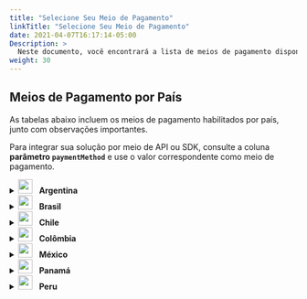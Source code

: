 ```yaml
---
title: "Selecione Seu Meio de Pagamento"
linkTitle: "Selecione Seu Meio de Pagamento"
date: 2021-04-07T16:17:14-05:00
Description: >
  Neste documento, você encontrará a lista de meios de pagamento disponíveis no PayU.
weight: 30
---
```


## Meios de Pagamento por País

As tabelas abaixo incluem os meios de pagamento habilitados por país, junto com observações importantes.

Para integrar sua solução por meio de API ou SDK, consulte a coluna **parâmetro `paymentMethod`** e use o valor correspondente como meio de pagamento.

<details id="argentina">

<summary><img src="/assets/Argentina.png" width="25px"/> &nbsp; <b>Argentina</b></summary>

<table style="width: 100%; table-layout: fixed;">
  <thead>
    <tr>
      <th></th>
      <th>Meio de pagamento</th>
      <th>Parâmetro <code>paymentMethod</code></th>
      <th>Tipo</th>
      <th>Observações</th>
    </tr>
  </thead>
  <tbody>
    <tr>
      <td><img src="/assets/PaymentMethods/american.png" width="80px" alt="American Express"/></td>
      <td>American Express</td>
      <td><code>AMEX</code></td>
      <td>Cartão de crédito</td>
      <td></td>
    </tr>
    <tr>
      <td><img src="/assets/PaymentMethods/argencard.png" width="80px" alt="Argencard"/></td>
      <td>Argencard</td>
      <td><code>ARGENCARD</code></td>
      <td>Cartão de crédito</td>
      <td></td>
    </tr>
    <tr>
      <td><img src="/assets/PaymentMethods/cabal.png" width="80px" alt="Cabal"/></td>
      <td>Cabal</td>
      <td><code>CABAL</code></td>
      <td>Cartão de crédito</td>
      <td></td>
    </tr>
    <tr>
      <td><img src="/assets/PaymentMethods/cencosud.png" width="80px" alt="Cencosud"/></td>
      <td>Cencosud</td>
      <td><code>CENCOSUD</code></td>
      <td>Cartão de crédito</td>
      <td></td>
    </tr>
    <tr>
      <td><img src="/assets/PaymentMethods/cobro-express.png" width="80px" alt="Cobro Express"/></td>
      <td>Cobro Express</td>
      <td><code>COBRO_EXPRESS</code></td>
      <td>Dinheiro</td>
      <td></td>
    </tr>
    <tr>
      <td><img src="/assets/PaymentMethods/diners.png" width="80px" alt="Diners"/></td>
      <td>Diners</td>
      <td><code>DINERS</code></td>
      <td>Cartão de crédito</td>
      <td></td>
    </tr>
    <tr>
      <td><img src="/assets/PaymentMethods/master.png" width="80px" alt="Mastercard"/></td>
      <td>Mastercard</td>
      <td><code>MASTERCARD</code></td>
      <td>Cartão de crédito</td>
      <td><strong>Cartões aceitos</strong>: CRM Falabella, Nativa, Cordial, Cordobesa e Nexo.</td>
    </tr>
<tr>
  <td><img src="/assets/PaymentMethods/naranja.png" width="80px" alt="Naranja"/></td>
  <td>Naranja</td>
  <td><code>NARANJA</code></td>
  <td>Cartão de crédito</td>
  <td>
    <details>
      <summary><strong>Consideração especial</strong></summary>
      <p><strong>Consideração especial:</strong> Cartões de crédito Naranja X (BIN 589562)</p>
      <p>Os cartões de crédito Naranja X apresentam um comportamento específico no processo de validação do número do cartão (OCR):</p>
      <ul>
        <li><strong>Até 17 de abril de 2023:</strong> Os cartões físicos eram emitidos utilizando o algoritmo Luhn 11 para o dígito verificador.</li>
        <li><strong>Atualmente:</strong> Todos os novos cartões são emitidos utilizando o algoritmo padrão Luhn 10.</li>
      </ul>
      <p><strong>Status atual:</strong></p>
      <ul>
        <li>Mais de 80% dos cartões físicos ativos já utilizam Luhn 10.</li>
        <li>Uma pequena porcentagem ainda opera com Luhn 11, que será gradualmente descontinuado à medida que os cartões forem renovados.</li>
        <li>Todos os cartões virtuais Naranja X no aplicativo já utilizam Luhn 10.</li>
      </ul>
      <p><strong>Recomendações para os integradores:</strong></p>
      <ul>        
        <li>Implementar validação dupla para o BIN 589562, aceitando os algoritmos Luhn 10 e Luhn 11.</li>
        <li>Como alternativa, ignorar a validação do dígito verificador para esse BIN específico e validar apenas o número do BIN.</li>
      </ul>
      <p>Essas opções ajudam a evitar recusas desnecessárias em transações válidas que ainda utilizam o algoritmo Luhn 11.</p>
    </details>
  </td>
</tr>
    <tr>
      <td><img src="/assets/PaymentMethods/pago-facil.png" width="80px" alt="PAGOFACIL"/></td>
      <td>PAGOFACIL</td>
      <td><code>PAGOFACIL</code></td>
      <td>Dinheiro</td>
      <td></td>
    </tr>
    <tr>
      <td><img src="/assets/PaymentMethods/rapi-pago.png" width="80px" alt="RAPIPAGO"/></td>
      <td>RAPIPAGO</td>
      <td><code>RAPIPAGO</code></td>
      <td>Dinheiro</td>
      <td></td>
    </tr>
    <tr>
      <td><img src="/assets/PaymentMethods/shopping.png" width="80px" alt="Shopping"/></td>
      <td>Shopping</td>
      <td><code>SHOPPING</code></td>
      <td>Cartão de crédito</td>
      <td></td>
    </tr>
    <tr>
      <td><img src="/assets/PaymentMethods/visa.png" width="80px" alt="VISA Crédito"/></td>
      <td>VISA</td>
      <td><code>VISA</code></td>
      <td>Cartão de crédito</td>
      <td><strong>Cartões aceitos</strong>: Shopping, Nativa, Credimas e Nevada.</td>
    </tr>
    <tr>
      <td><img src="/assets/PaymentMethods/visa.png" width="80px" alt="VISA Débito"/></td>
      <td>VISA</td>
      <td><code>VISA_DEBIT</code></td>
      <td>Cartão de débito</td>
      <td></td>
    </tr>
  </tbody>
</table>

</details>

<details id="brazil">

<summary><img src="/assets/Brasil.png" width="25px"/> &nbsp; <b>Brasil</b></summary>

<table style="width: 100%; table-layout: fixed;">
  <thead>
    <tr>
      <th></th>
      <th>Meio de pagamento</th>
      <th>Parâmetro <code>paymentMethod</code></th>
      <th>Tipo</th>
      <th>Observações</th>
    </tr>
  </thead>
  <tbody>
    <tr>
      <td><img src="/assets/PaymentMethods/american.png" width="80px" alt="American Express"/></td>
      <td>American Express</td>
      <td><code>AMEX</code></td>
      <td>Cartão de crédito</td>
      <td></td>
    </tr>
    <tr>
      <td><img src="/assets/PaymentMethods/boleto-bancario.png" width="80px" alt="Boleto Bancário"/></td>
      <td>Boleto Bancário</td>
      <td><code>BOLETO_BANCARIO</code></td>
      <td>Dinheiro</td>
      <td>Não compensa em finais de semana ou feriados.</td>
    </tr>
    <tr>
      <td><img src="/assets/PaymentMethods/elo.png" width="80px" alt="Elo"/></td>
      <td>Elo</td>
      <td><code>ELO</code></td>
      <td>Cartão de crédito</td>
      <td></td>
    </tr>
    <tr>
      <td><img src="/assets/PaymentMethods/google_pay.png" width="80px" alt="Google Pay"/></td>
      <td>Google Pay</td>
      <td><code>GOOGLE_PAY</code></td>
      <td>Serviço de pagamento móvel</td>
      <td></td>
    </tr>
    <tr>
      <td><img src="/assets/PaymentMethods/hipercard.png" width="80px" alt="Hipercard"/></td>
      <td>Hipercard</td>
      <td><code>HIPERCARD</code></td>
      <td>Cartão de crédito</td>
      <td></td>
    </tr>
    <tr>
      <td><img src="/assets/PaymentMethods/itau.png" width="80px" alt="TEF Itaú"/></td>
      <td>TEF Itaú</td>
      <td><code>ITAU</code></td>
      <td>Transferência bancária</td>
      <td>Disponível apenas para contas Itaú.</td>
    </tr>
    <tr>
      <td><img src="/assets/PaymentMethods/pix.png" width="80px" alt="PIX"/></td>
      <td>PIX</td>
      <td><code>PIX</code></td>
      <td>Pagamento instantâneo</td>
      <td></td>
    </tr>
    <tr>
      <td><img src="/assets/PaymentMethods/master.png" width="80px" alt="Mastercard"/></td>
      <td>Mastercard</td>
      <td><code>MASTERCARD</code></td>
      <td>Cartão de crédito</td>
      <td></td>
    </tr>
    <tr>
      <td><img src="/assets/PaymentMethods/visa.png" width="80px" alt="VISA"/></td>
      <td>VISA</td>
      <td><code>VISA</code></td>
      <td>Cartão de crédito</td>
      <td></td>
    </tr>
  </tbody>
</table>

</details>

<details id="chile">

<summary><img src="/assets/Chile.png" width="25px"/> &nbsp; <b>Chile</b></summary>

<table style="width: 100%; table-layout: fixed;">
  <thead>
    <tr>
      <th></th>
      <th>Método de pagamento</th>
      <th>Parâmetro <code>paymentMethod</code></th>
      <th>Tipo</th>      
    </tr>
  </thead>
  <tbody>
    <tr>
      <td><img src="/assets/PaymentMethods/american.png" width="80px" alt="American Express"/></td>
      <td>American Express</td>
      <td><code>AMEX</code></td>
      <td>Cartão de crédito</td>      
    </tr>
    <tr>
      <td><img src="/assets/PaymentMethods/master.png" width="80px" alt="Mastercard"/></td>
      <td>Mastercard</td>
      <td><code>MASTERCARD</code></td>
      <td>Cartão de crédito</td>      
    </tr>
    <tr>
      <td><img src="/assets/PaymentMethods/master.png" width="80px" alt="Mastercard Débito"/></td>
      <td>Mastercard</td>
      <td><code>MASTERCARD_DEBIT</code></td>
      <td>Cartão de débito</td>      
    </tr>
    <tr>
      <td><img src="/assets/PaymentMethods/red-compra.png" width="80px" alt="Redcompra"/></td>
      <td>Redcompra</td>
      <td><code>TRANSBANK_DEBIT</code></td>
      <td>Cartão de débito / cartão pré-pago</td>      
    </tr>
    <tr>
      <td><img src="/assets/PaymentMethods/visa.png" width="80px" alt="VISA Crédito"/></td>
      <td>VISA</td>
      <td><code>VISA</code></td>
      <td>Cartão de crédito</td>      
    </tr>
    <tr>
      <td><img src="/assets/PaymentMethods/visa.png" width="80px" alt="VISA Débito"/></td>
      <td>VISA</td>
      <td><code>VISA_DEBIT</code></td>
      <td>Cartão de débito</td>      
    </tr>
  </tbody>
</table>

</details>

<details id="colombia">

<summary><img src="/assets/Colombia.png" width="25px"/> &nbsp; <b>Colômbia</b></summary>

<table style="width: 100%; table-layout: fixed;">
  <thead>
    <tr>
      <th></th>
      <th>Método de pagamento</th>
      <th>Parâmetro <code>paymentMethod</code></th>
      <th>Tipo</th>
      <th>Observações</th>
    </tr>
  </thead>
  <tbody>
    <tr>
      <td><img src="/assets/PaymentMethods/american.png" width="80px"/></td>
      <td>American Express</td>
      <td><code>AMEX</code></td>
      <td>Cartão de crédito</td>
      <td></td>
    </tr>
    <tr>
      <td><img src="/assets/PaymentMethods/banco-de-bogota.png" width="80px"/></td>
      <td>Banco de Bogotá</td>
      <td><code>BANK_REFERENCED</code></td>
      <td>Referência bancária</td>
      <td></td>
    </tr>
    <tr>
      <td><img src="/assets/PaymentMethods/bancolombia.png" width="80px"/></td>
      <td>Bancolombia</td>
      <td><code>BANK_REFERENCED</code></td>
      <td>Referência bancária</td>
      <td></td>
    </tr>
    <tr>
      <td><img src="/assets/PaymentMethods/bancolombiabutton.png" width="80px"/></td>
      <td>Botão Bancolombia</td>
      <td><code>BANCOLOMBIA_BUTTON</code></td>
      <td>Transferência bancária</td>
      <td></td>
    </tr>
    <tr>
      <td><img src="/assets/PaymentMethods/codensa.png" width="80px"/></td>
      <td>Codensa</td>
      <td><code>CODENSA</code></td>
      <td>Cartão de crédito</td>
      <td></td>
    </tr>
    <tr>
      <td><img src="/assets/PaymentMethods/davivienda.png" width="80px"/></td>
      <td>Davivienda</td>
      <td><code>BANK_REFERENCED</code></td>
      <td>Referência bancária</td>
      <td></td>
    </tr>
    <tr>
      <td><img src="/assets/PaymentMethods/diners.png" width="80px"/></td>
      <td>Diners</td>
      <td><code>DINERS</code></td>
      <td>Cartão de crédito</td>
      <td></td>
    </tr>
    <tr>
      <td><img src="/assets/PaymentMethods/efecty.png" width="80px"/></td>
      <td>Efecty</td>
      <td><code>EFECTY</code></td>
      <td>Dinheiro</td>
      <td></td>
    </tr>
    <tr>
      <td><img src="/assets/PaymentMethods/google_pay.png" width="80px"/></td>
      <td>Google Pay</td>
      <td><code>GOOGLE_PAY</code></td>
      <td>Serviço de pagamento móvel</td>
      <td></td>
    </tr>
    <tr>
      <td><img src="/assets/PaymentMethods/master.png" width="80px"/></td>
      <td>Mastercard</td>
      <td><code>MASTERCARD</code></td>
      <td>Cartão de crédito</td>
      <td></td>
    </tr>
    <tr>
      <td><img src="/assets/PaymentMethods/master.png" width="80px"/></td>
      <td>Mastercard</td>
      <td><code>MASTERCARD</code></td>
      <td>Cartão de débito</td>
      <td></td>
    </tr>
    <tr>
      <td><img src="/assets/PaymentMethods/nequi.png" width="80px"/></td>
      <td>Nequi</td>
      <td><code>NEQUI</code></td>
      <td>Serviço de pagamento móvel</td>
      <td></td>
    </tr>
    <tr>
      <td><img src="/assets/PaymentMethods/pse_logo.png" width="80px"/></td>
      <td>PSE</td>
      <td><code>PSE</code></td>
      <td>Transferência bancária</td>
      <td>O PSE permite que seus clientes paguem usando Nequi e Daviplata.</td>
    </tr>
    <tr>
      <td><img src="/assets/PaymentMethods/bre-b.png" width="80px"/></td>
      <td>QR Bre-B</td>
      <td><code>REDEBAN_INTEROPERABLE</code><br><code>_QR</code></td>
      <td>Transferência bancária</td>
      <td></td>
    </tr>    
    <tr>
      <td><img src="/assets/PaymentMethods/su-red.png" width="80px"/></td>
      <td>Su Red</td>
      <td><code>OTHERS_CASH</code></td>
      <td>Dinheiro</td>
      <td><b>Pontos de pagamento</b>: PagaTodo, Gana Gana, Gana, Acertemos, Apuestas Cúcuta 75, Su Chance, La Perla, Apuestas Unidas, JER.</td>
    </tr>
    <tr>
      <td><img src="/assets/PaymentMethods/visa.png" width="80px"/></td>
      <td>VISA</td>
      <td><code>VISA</code></td>
      <td>Cartão de crédito</td>
      <td></td>
    </tr>
    <tr>
      <td><img src="/assets/PaymentMethods/visa.png" width="80px"/></td>
      <td>VISA</td>
      <td><code>VISA_DEBIT</code></td>
      <td>Cartão de débito</td>
      <td></td>
    </tr>
  </tbody>
</table>

</details>

<details id="mexico">

<summary><img src="/assets/Mexico.png" width="25px"/> &nbsp; <b>México</b></summary>

<div class="paymentMethods"></div>

<table style="width: 100%; table-layout: fixed;">
  <thead>
    <tr>
      <th></th>
      <th>Método de pagamento</th>
      <th>Parâmetro <code>paymentMethod</code></th>
      <th>Tipo</th>      
    </tr>
  </thead>
  <tbody>
    <tr>
      <td><img src="/assets/PaymentMethods/american.png" width="80px" alt="American Express"/></td>
      <td>American Express</td>
      <td><code>AMEX</code></td>
      <td>Cartão de crédito</td>      
    </tr>
    <tr>
      <td><img src="/assets/PaymentMethods/bbva.png" width="80px" alt="BBVA Bancomer"/></td>
      <td>BBVA Bancomer</td>
      <td><code>BANK_REFERENCED</code></td>
      <td>Referência bancária</td>      
    </tr>
    <tr>
      <td><img src="/assets/PaymentMethods/farmaciabenavides.png" width="80px" alt="Farmacias Benavides"/></td>
      <td>Farmacias Benavides</td>
      <td><code>OTHERS_CASH_MX</code></td>
      <td>Dinheiro</td>      
    </tr>
    <tr>
      <td><img src="/assets/PaymentMethods/farmaciasahorro.png" width="80px" alt="Farmacias del Ahorro"/></td>
      <td>Farmacias del Ahorro</td>
      <td><code>OTHERS_CASH_MX</code></td>
      <td>Dinheiro</td>      
    </tr>
    <tr>
      <td><img src="/assets/PaymentMethods/google_pay.png" width="80px" alt="Google Pay"/></td>
      <td>Google Pay</td>
      <td><code>GOOGLE_PAY</code></td>
      <td>Serviço de pagamento móvel</td>      
    </tr>
    <tr>
      <td><img src="/assets/PaymentMethods/master.png" width="80px" alt="Mastercard"/></td>
      <td>Mastercard</td>
      <td><code>MASTERCARD</code></td>
      <td>Cartão de crédito / Cartão de débito</td>      
    </tr>
    <tr>
      <td><img src="/assets/PaymentMethods/oxxo.png" width="80px" alt="Oxxo"/></td>
      <td>Oxxo</td>
      <td><code>OXXO</code></td>
      <td>Dinheiro</td>      
    </tr>
    <tr>
      <td><img src="/assets/PaymentMethods/7eleven.png" width="80px" alt="Seven Eleven"/></td>
      <td>Seven Eleven</td>
      <td><code>SEVEN_ELEVEN</code></td>
      <td>Dinheiro</td>      
    </tr>
    <tr>
      <td><img src="/assets/PaymentMethods/spei.png" width="80px" alt="SPEI"/></td>
      <td>SPEI</td>
      <td><code>SPEI</code></td>
      <td>Transferência bancária</td>      
    </tr>
    <tr>
      <td><img src="/assets/PaymentMethods/visa.png" width="80px" alt="VISA"/></td>
      <td>VISA</td>
      <td><code>VISA</code></td>
      <td>Cartão de crédito / Cartão de débito</td>      
    </tr>
  </tbody>
</table>

</details>

<details id="panama">

<summary><img src="/assets/Panama.png" width="25px"/> &nbsp; <b>Panamá</b></summary>

<table style="width: 100%; table-layout: fixed;">
  <thead>
    <tr>
      <th></th>
      <th>Método de pagamento</th>
      <th>Parâmetro <code>paymentMethod</code></th>
      <th>Tipo</th>      
    </tr>
  </thead>
  <tbody>
    <tr>
      <td><img src="/assets/PaymentMethods/master.png" width="80px" alt="Mastercard"/></td>
      <td>Mastercard</td>
      <td><code>MASTERCARD</code></td>
      <td>Cartão de crédito</td>      
    </tr>
    <tr>
      <td><img src="/assets/PaymentMethods/visa.png" width="80px" alt="VISA"/></td>
      <td>VISA</td>
      <td><code>VISA</code></td>
      <td>Cartão de crédito</td>      
    </tr>
  </tbody>
</table>

</details>

<details id="peru">

<summary><img src="/assets/Peru.png" width="25px"/> &nbsp; <b>Peru</b></summary>

<table style="width: 100%; table-layout: fixed;">
  <thead>
    <tr>
      <th></th>
      <th>Método de pagamento</th>
      <th>Parâmetro <code>paymentMethod</code></th>
      <th>Tipo</th>      
    </tr>
  </thead>
  <tbody>
    <tr>
      <td><img src="/assets/PaymentMethods/american.png" width="80px" alt="American Express"/></td>
      <td>American Express</td>
      <td><code>AMEX</code></td>
      <td>Cartão de crédito</td>      
    </tr>
    <tr>
      <td><img src="/assets/PaymentMethods/diners.png" width="80px" alt="Diners"/></td>
      <td>Diners</td>
      <td><code>DINERS</code></td>
      <td>Cartão de crédito</td>      
    </tr>
    <tr>
      <td><img src="/assets/PaymentMethods/master.png" width="80px" alt="Mastercard"/></td>
      <td>Mastercard</td>
      <td><code>MASTERCARD</code></td>
      <td>Cartão de crédito</td>      
    </tr>
    <tr>
      <td><img src="/assets/PaymentMethods/master.png" width="80px" alt="Mastercard Debit"/></td>
      <td>Mastercard</td>
      <td><code>MASTERCARD_DEBIT</code></td>
      <td>Cartão de débito</td>      
    </tr>
    <tr>
      <td><img src="/assets/PaymentMethods/pago-efectivo.png" width="80px" alt="PAGOEFECTIVO"/></td>
      <td>PAGOEFECTIVO</td>
      <td><code>PAGOEFECTIVO</code></td>
      <td>Dinheiro</td>      
    </tr>
    <tr>
      <td><img src="/assets/PaymentMethods/visa.png" width="80px" alt="VISA"/></td>
      <td>VISA</td>
      <td><code>VISA</code></td>
      <td>Cartão de crédito</td>      
    </tr>
    <tr>
      <td><img src="/assets/PaymentMethods/visa.png" width="80px" alt="VISA Debit"/></td>
      <td>VISA</td>
      <td><code>VISA_DEBIT</code></td>
      <td>Cartão de débito</td>      
    </tr>
    <tr>
      <td><img src="/assets/PaymentMethods/yape.png" width="80px" alt="Yape"/></td>
      <td>Yape</td>
      <td><code>YAPE</code></td>
      <td>Serviço de pagamento móvel</td>      
    </tr>
  </tbody>
</table>

</details>
